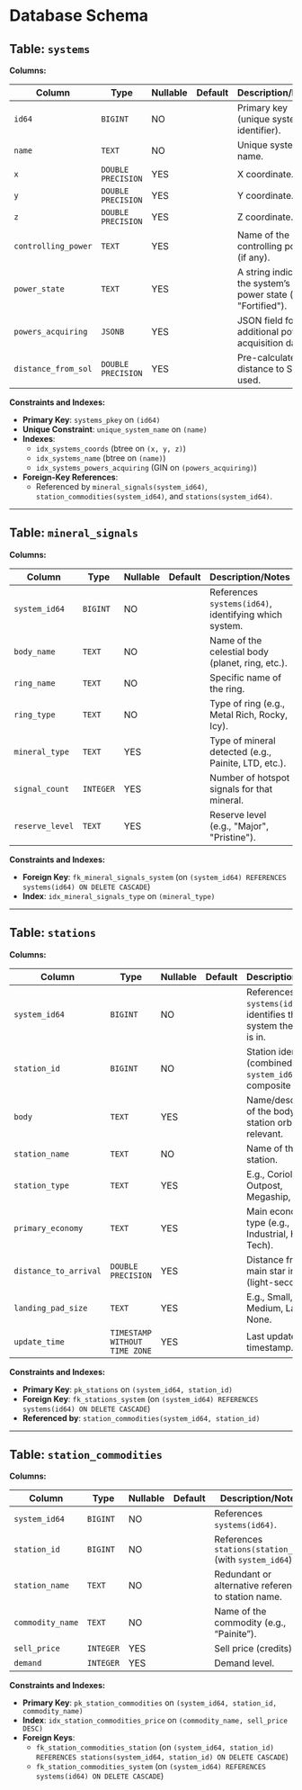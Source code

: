# Database Schema

## Table: `systems`

**Columns:**

| Column              | Type               | Nullable | Default | Description/Notes                                                 |
| ------------------- | ------------------ | -------- | ------- | ----------------------------------------------------------------- |
| `id64`              | `BIGINT`           | NO       |         | Primary key (unique system identifier).                           |
| `name`              | `TEXT`             | NO       |         | Unique system name.                                               |
| `x`                 | `DOUBLE PRECISION` | YES      |         | X coordinate.                                                     |
| `y`                 | `DOUBLE PRECISION` | YES      |         | Y coordinate.                                                     |
| `z`                 | `DOUBLE PRECISION` | YES      |         | Z coordinate.                                                     |
| `controlling_power` | `TEXT`             | YES      |         | Name of the controlling power (if any).                           |
| `power_state`       | `TEXT`             | YES      |         | A string indicating the system’s power state (e.g., "Fortified"). |
| `powers_acquiring`  | `JSONB`            | YES      |         | JSON field for additional power-acquisition data.                 |
| `distance_from_sol` | `DOUBLE PRECISION` | YES      |         | Pre-calculated distance to Sol, if used.                          |

**Constraints and Indexes:**

- **Primary Key**: `systems_pkey` on `(id64)`
- **Unique Constraint**: `unique_system_name` on `(name)`
- **Indexes**:
  - `idx_systems_coords` (btree on `(x, y, z)`)
  - `idx_systems_name` (btree on `(name)`)
  - `idx_systems_powers_acquiring` (GIN on `(powers_acquiring)`)
- **Foreign-Key References**:
  - Referenced by `mineral_signals(system_id64)`, `station_commodities(system_id64)`, and `stations(system_id64)`.

---

## Table: `mineral_signals`

**Columns:**

| Column          | Type      | Nullable | Default | Description/Notes                                     |
| --------------- | --------- | -------- | ------- | ----------------------------------------------------- |
| `system_id64`   | `BIGINT`  | NO       |         | References `systems(id64)`, identifying which system. |
| `body_name`     | `TEXT`    | NO       |         | Name of the celestial body (planet, ring, etc.).      |
| `ring_name`     | `TEXT`    | NO       |         | Specific name of the ring.                            |
| `ring_type`     | `TEXT`    | NO       |         | Type of ring (e.g., Metal Rich, Rocky, Icy).          |
| `mineral_type`  | `TEXT`    | YES      |         | Type of mineral detected (e.g., Painite, LTD, etc.).  |
| `signal_count`  | `INTEGER` | YES      |         | Number of hotspot signals for that mineral.           |
| `reserve_level` | `TEXT`    | YES      |         | Reserve level (e.g., "Major", "Pristine").            |

**Constraints and Indexes:**

- **Foreign Key**: `fk_mineral_signals_system` (on `(system_id64) REFERENCES systems(id64) ON DELETE CASCADE`)
- **Index**: `idx_mineral_signals_type` on `(mineral_type)`

---

## Table: `stations`

**Columns:**

| Column                | Type                          | Nullable | Default | Description/Notes                                                    |
| --------------------- | ----------------------------- | -------- | ------- | -------------------------------------------------------------------- |
| `system_id64`         | `BIGINT`                      | NO       |         | References `systems(id64)`; identifies the system the station is in. |
| `station_id`          | `BIGINT`                      | NO       |         | Station identifier (combined with `system_id64` for a composite PK). |
| `body`                | `TEXT`                        | YES      |         | Name/description of the body the station orbits, if relevant.        |
| `station_name`        | `TEXT`                        | NO       |         | Name of the station.                                                 |
| `station_type`        | `TEXT`                        | YES      |         | E.g., Coriolis, Outpost, Megaship, etc.                              |
| `primary_economy`     | `TEXT`                        | YES      |         | Main economy type (e.g., Industrial, High Tech).                     |
| `distance_to_arrival` | `DOUBLE PRECISION`            | YES      |         | Distance from the main star in LS (light-seconds).                   |
| `landing_pad_size`    | `TEXT`                        | YES      |         | E.g., Small, Medium, Large, or None.                                 |
| `update_time`         | `TIMESTAMP WITHOUT TIME ZONE` | YES      |         | Last update timestamp.                                               |

**Constraints and Indexes:**

- **Primary Key**: `pk_stations` on `(system_id64, station_id)`
- **Foreign Key**: `fk_stations_system` (on `(system_id64) REFERENCES systems(id64) ON DELETE CASCADE`)
- **Referenced by**: `station_commodities(system_id64, station_id)`

---

## Table: `station_commodities`

**Columns:**

| Column           | Type      | Nullable | Default | Description/Notes                                       |
| ---------------- | --------- | -------- | ------- | ------------------------------------------------------- |
| `system_id64`    | `BIGINT`  | NO       |         | References `systems(id64)`.                             |
| `station_id`     | `BIGINT`  | NO       |         | References `stations(station_id)` (with `system_id64`). |
| `station_name`   | `TEXT`    | NO       |         | Redundant or alternative reference to station name.     |
| `commodity_name` | `TEXT`    | NO       |         | Name of the commodity (e.g., “Painite”).                |
| `sell_price`     | `INTEGER` | YES      |         | Sell price (credits).                                   |
| `demand`         | `INTEGER` | YES      |         | Demand level.                                           |

**Constraints and Indexes:**

- **Primary Key**: `pk_station_commodities` on `(system_id64, station_id, commodity_name)`
- **Index**: `idx_station_commodities_price` on `(commodity_name, sell_price DESC)`
- **Foreign Keys**:
  - `fk_station_commodities_station` (on `(system_id64, station_id) REFERENCES stations(system_id64, station_id) ON DELETE CASCADE`)
  - `fk_station_commodities_system` (on `(system_id64) REFERENCES systems(id64) ON DELETE CASCADE`)
